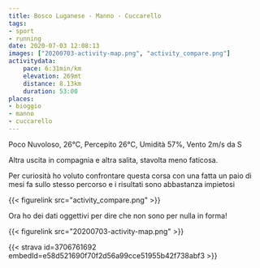 ```yaml
---
title: Bosco Luganese - Manno - Cuccarello
tags:
- sport
- running
date: 2020-07-03 12:08:13
images: ["20200703-activity-map.png", "activity_compare.png"]
activitydata:
    pace: 6:31min/km
    elevation: 269mt
    distance: 8.13km
    duration: 53:00
places:
- bioggio
- manno
- cuccarello
---
```

Poco Nuvoloso, 26°C, Percepito 26°C, Umidità 57%, Vento 2m/s da S

<!--more-->

Altra uscita in compagnia e altra salita, stavolta meno faticosa.

Per curiosità ho voluto confrontare questa corsa con una fatta un paio di mesi fa sullo stesso percorso e i risultati sono abbastanza impietosi

{{< figurelink src="activity_compare.png" >}}

Ora ho dei dati oggettivi per dire che non sono per nulla in forma!

{{< figurelink src="20200703-activity-map.png" >}}

{{< strava id=3706761692 embedId=e58d521690f70f2d56a99cce51955b42f738abf3 >}}

